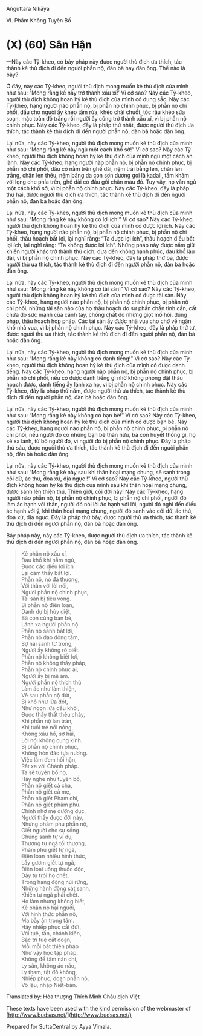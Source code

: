  

Aṅguttara Nikāya

VI. Phẩm Không Tuyên Bố

# (X) (60) Sân Hận

—Này các Tỷ-kheo, có bảy pháp này được người thù địch ưa thích, tác thành kẻ thù địch đi đến người phẫn nộ, đàn bà hay đàn ông. Thế nào là bảy?

Ở đây, này các Tỷ-kheo, người thù địch mong muốn kẻ thù địch của mình như sau: “Mong rằng kẻ này trở thành xấu xí!' Vì cớ sao? Này các Tỷ-kheo, người thù địch không hoan hỷ kẻ thù địch của mình có dung sắc. Này các Tỷ-kheo, hạng người nào phẫn nộ, bị phẫn nộ chinh phục, bị phẫn nộ chi phối, dầu cho người ấy khéo tắm rửa, khéo chải chuốt, tóc râu khéo sửa soạn, mặc toàn đồ trắng rồi người ấy cũng trở thành xấu xí, vì bị phẫn nộ chinh phục. Này các Tỷ-kheo, đây là pháp thứ nhất, được người thù địch ưa thích, tác thành kẻ thù địch đi đến người phẫn nộ, đàn bà hoặc đàn ông.

Lại nữa, này các Tỷ-kheo, người thù địch mong muốn kẻ thù địch của mình như sau: “Mong rằng kẻ này ngủ một cách khổ sở!” Vì cớ sao? Này các Tỷ-kheo, người thù địch không hoan hỷ kẻ thù địch của mình ngủ một cách an lành. Này các Tỷ-kheo, hạng người nào phẫn nộ, bị phẫn nộ chinh phục, bị phẫn nộ chi phối, dầu có nằm trên ghế dài, nệm trải bằng len, chăn len trắng, chăn len thêu, nệm bằng da con sơn dương gọi là kadali, tấm khảm với lọng che phía trên, ghế dài có đầu gối chân màu đỏ. Tuy vậy, họ vẫn ngủ một cách khổ sở, vì bị phẫn nộ chinh phục. Này các Tỷ-kheo, đây là pháp thứ hai, được người thù địch ưa thích, tác thành kẻ thù địch đi đến người phẫn nộ, đàn bà hoặc đàn ông.

Lại nữa, này các Tỷ-kheo, người thù địch mong muốn kẻ thù địch của mình như sau: “Mong rằng kẻ này không có lợi ích!” Vì cớ sao? Này các Tỷ-kheo, người thù địch không hoan hỷ kẻ thù địch của mình có được lợi ích. Này các Tỷ-kheo, hạng người nào phẫn nộ, bị phẫn nộ chinh phục, bị phẫn nộ chi phối, thâu hoạch bất lợi, lại nghĩ rằng: “Ta được lợi ích”, thâu hoạch điều bất lợi ích, lại nghĩ rằng: “Ta không được lợi ích”. Những pháp này được nắm giữ khiến người khác trở thành thù địch, đưa đến không hạnh phúc, đau khổ lâu dài, vì bị phẫn nộ chinh phục. Này các Tỷ-kheo, đây là pháp thứ ba, được người thù ưa thích, tác thành kẻ thù địch đi đến người phẫn nộ, đàn bà hoặc đàn ông.

Lại nữa, này các Tỷ-kheo, người thù địch mong muốn kẻ thù địch của mình như sau: “Mong rằng kẻ này không có tài sản!” Vì cớ sao? Này các Tỷ-kheo, người thù địch không hoan hỷ kẻ thù địch của mình có được tài sản. Này các Tỷ-kheo, hạng người nào phẫn nộ, bị phẫn nộ chinh phục, bị phẫn nộ chi phối, những tài sản nào của họ thâu hoạch do sự phấn chấn tinh cần, cất chứa do sức mạnh của cánh tay, chồng chất do những giọt mồ hôi, đúng pháp, thâu hoạch hợp pháp. Các tài sản ấy được nhà vua cho chở về ngân khố nhà vua, vì bị phẫn nộ chinh phục. Này các Tỷ-kheo, đây là pháp thứ tư, được người thù ưa thích, tác thành kẻ thù địch đi đến người phẫn nộ, đàn bà hoặc đàn ông.

Lại nữa, này các Tỷ-kheo, người thù địch mong muốn kẻ thù địch của mình như sau: “Mong rằng kẻ này không có danh tiếng!” Vì cớ sao? Này các Tỷ-kheo, người thù địch không hoan hỷ kẻ thù địch của mình có được danh tiếng. Này các Tỷ-kheo, hạng người nào phẫn nộ, bị phẫn nộ chinh phục, bị phẫn nộ chi phối, nếu có được danh tiếng gì nhờ không phóng dật thâu hoạch được, danh tiếng ấy lánh xa họ, vì bị phẫn nộ chinh phục. Này các Tỷ-kheo, đây là pháp thứ năm, được người thù ưa thích, tác thành kẻ thù địch đi đến người phẫn nộ, đàn bà hoặc đàn ông.

Lại nữa, này các Tỷ-kheo, người thù địch mong muốn kẻ thù địch của mình như sau: “Mong rằng kẻ này không có bạn bè!” Vì cớ sao? Này các Tỷ-kheo, người thù địch không hoan hỷ kẻ thù địch của mình có được bạn bè. Này các Tỷ-kheo, hạng người nào phẫn nộ, bị phẫn nộ chinh phục, bị phẫn nộ chi phối, nếu người đó có những bạn bè thân hữu, bà con huyết thống gì, họ sẽ xa lánh, từ bỏ người đó, vì người đó bị phẫn nộ chinh phục. Ðây là pháp thứ sáu, được người thù ưa thích, tác thành kẻ thù địch đi đến người phẫn nộ, đàn bà hoặc đàn ông.

Lại nữa, này các Tỷ-kheo, người thù địch mong muốn kẻ thù địch của mình như sau: “Mong rằng kẻ này sau khi thân hoại mạng chung, sẽ sanh trong cõi dữ, ác thú, đọa xứ, địa ngục !” Vì cớ sao? Này các Tỷ-kheo, người thù địch không hoan hỷ kẻ thù địch của mình sau khi thân hoại mạng chung, được sanh lên thiện thú, Thiên giới, cõi đời này! Này các Tỷ-kheo, hạng người nào phẫn nộ, bị phẫn nộ chinh phục, bị phẫn nộ chi phối, người đó làm ác hạnh với thân, người đó nói lời ác hạnh với lời, người đó nghĩ đến điều ác hạnh với ý, khi thân hoại mạng chung, người đó sanh vào cõi dữ, ác thú, đọa xứ, địa ngục. Ðây là pháp thứ bảy, được người thù ưa thích, tác thành kẻ thù địch đi đến người phẫn nộ, đàn bà hoặc đàn ông.

Bảy pháp này, này các Tỷ-kheo, được người thù địch ưa thích, tác thành kẻ thù địch đi đến người phẫn nộ, đàn bà hoặc đàn ông.

> Kẻ phẫn nộ xấu xí,  
> Ðau khổ khi nằm ngủ,  
> Ðược các điều lợi ích  
> Lại cảm thấy bất lợi.  
> Phẫn nộ, nó đả thương,  
> Với thân với lời nói,  
> Người phẫn nộ chinh phục,  
> Tài sản bị tiêu vong.  
> Bị phẫn nộ điên loạn,  
> Danh dự bị hủy diệt,  
> Bà con cùng bạn bè,  
> Lánh xa người phẫn nộ.  
> Phẫn nộ sanh bất lợi,  
> Phẫn nộ dao động tâm,  
> Sợ hãi sanh từ trong,  
> Người ấy không rõ biết.  
> Phẫn nộ không biết lợi,  
> Phẫn nộ không thấy pháp,  
> Phẫn nộ chinh phục ai,  
> Người ấy bị mê ám.  
> Người phẫn nộ thích thú  
> Làm ác như làm thiện,  
> Về sau phẫn nộ dứt,  
> Bị khổ như lửa đốt,  
> Như ngọn lửa dầu khói,  
> Ðược thấy thất thểu cháy,  
> Khi phẫn nộ lan tràn,  
> Khi tuổi trẻ nổi nóng,  
> Không xấu hổ, sợ hãi,  
> Lời nói không cung kính.  
> Bị phẫn nộ chinh phục,  
> Không hòn đảo tựa nương.  
> Việc làm đem hối hận,  
> Rất xa với Chánh pháp.  
> Ta sẽ tuyên bố họ,  
> Hãy nghe như tuyên bố,  
> Phẫn nộ giết cả cha,  
> Phẫn nộ giết cả mẹ,  
> Phẫn nộ giết Phạm chí,  
> Phẫn nộ giết phàm phu.  
> Chính nhờ mẹ dưỡng dục,  
> Người thấy được đời này,  
> Nhưng phàm phu phẫn nộ,  
> Giết người cho sự sống.  
> Chúng sanh tự ví dụ,  
> Thương tự ngã tối thượng,  
> Phàm phu giết tự ngã,  
> Ðiên loạn nhiều hình thức,  
> Lấy gươm giết tự ngã,  
> Ðiên loại uống thuốc độc,  
> Dây tự trói họ chết,  
> Trong hang động núi rừng,  
> Những hành động sát sanh,  
> Khiến tự ngã phải chết.  
> Họ làm nhưng không biết,  
> Kẻ phẫn nộ hại người,  
> Với hình thức phẫn nộ,  
> Ma bẫy ẩn trong tâm.  
> Hãy nhiếp phục cắt đứt,  
> Với tuệ, tấn, chánh kiến,  
> Bậc trí tuệ cắt đoạn,  
> Mỗi mỗi bất thiện pháp  
> Như vậy học tập pháp,  
> Không để tâm nản chí,  
> Ly sân, không áo não,  
> Ly tham, tật đố không,  
> Nhiếp phục, đoạn phẫn nộ,  
> Vô lậu, nhập Niết-bàn.

Translated by: Hòa thượng Thích Minh Châu dịch Việt

These texts have been used with the kind permission of the webmaster of [http://www.budsas.net/](http://www.budsas.net/)

Prepared for SuttaCentral by Ayya Vimala.